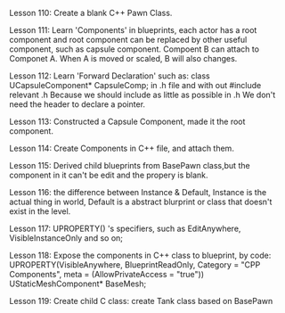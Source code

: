 Lesson 110: Create a blank C++ Pawn Class.

Lesson 111: Learn 'Components' in blueprints, each actor has a root component and root component can be replaced by other useful component, such as capsule component.
Compoent B can attach to Componet A. When A is moved or scaled, B will also changes.

Lesson 112: Learn 'Forward Declaration' such as: 
class UCapsuleComponent* CapsuleComp;
in .h file and with out #include relevant .h
Because we should include as little as possible in .h
We don't need the header to declare a pointer. 

Lesson 113: Constructed a Capsule Component, made it the root component.

Lesson 114: Create Components in C++ file, and attach them.

Lesson 115: Derived child blueprints from BasePawn class,but the component in it can't be edit and the propery is blank.

Lesson 116: the difference between Instance & Default, Instance is the actual thing in world, Default is a abstract blurprint or class that doesn't exist in the level.

Lesson 117: UPROPERTY() 's specifiers, such as EditAnywhere, VisibleInstanceOnly and so on;

Lesson 118: Expose the components in C++ class to blueprint, by code: 
	UPROPERTY(VisibleAnywhere, BlueprintReadOnly, Category = "CPP Components", meta = (AllowPrivateAccess = "true"))
	UStaticMeshComponent* BaseMesh;

Lesson 119: Create child C class: create Tank class based on BasePawn